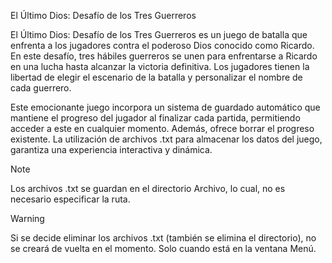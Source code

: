 El Último Dios: Desafío de los Tres Guerreros

El Último Dios: Desafío de los Tres Guerreros es un juego de batalla que enfrenta a los jugadores contra el poderoso Dios conocido como Ricardo. En este desafío, tres hábiles guerreros se unen para enfrentarse a Ricardo en una lucha hasta alcanzar la victoria definitiva. Los jugadores tienen la libertad de elegir el escenario de la batalla y personalizar el nombre de cada guerrero.

Este emocionante juego incorpora un sistema de guardado automático que mantiene el progreso del jugador al finalizar cada partida, permitiendo acceder a este en cualquier momento. Además, ofrece borrar el progreso existente. La utilización de archivos .txt para almacenar los datos del juego, garantiza una experiencia interactiva y dinámica.

> [!NOTE]
> Los archivos .txt se guardan en el directorio Archivo, lo cual, no es necesario especificar la ruta.

> [!WARNING]
> Si se decide eliminar los archivos .txt (también se elimina el directorio), no se creará de vuelta en el momento. Solo cuando está en la ventana Menú.
